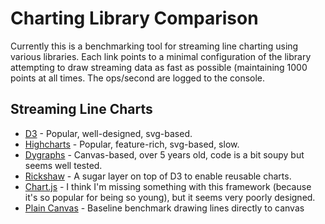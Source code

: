 # Charting Library Comparison

Currently this is a benchmarking tool for streaming line charting using various
libraries. Each link points to a minimal configuration of the library attempting to
draw streaming data as fast as possible (maintaining 1000 points at all times. 
The ops/second are logged to the console.


## Streaming Line Charts
 
* [D3](http://ozan.io/charting-library-comparison/d3/streaming-line-chart.html) - Popular, well-designed, svg-based.
* [Highcharts](http://ozan.io/charting-library-comparison/highcharts/streaming-line-chart.html) - Popular, feature-rich, svg-based, slow.
* [Dygraphs](http://ozan.io/charting-library-comparison/dygraphs/streaming-line-chart.html) - Canvas-based, over 5 years old, code is a bit soupy but seems well tested.
* [Rickshaw](http://ozan.io/charting-library-comparison/rickshaw/streaming-line-chart.html) - A sugar layer on top of D3 to enable reusable charts.
* [Chart.js](http://ozan.io/charting-library-comparison/chartjs/streaming-line-chart.html) - I think I'm missing something with this framework (because it's so popular for being so young), but it seems very poorly designed.
* [Plain Canvas](http://ozan.io/charting-library-comparison/custom/streaming-line-chart.html) - Baseline benchmark drawing lines directly to canvas
